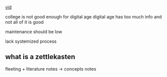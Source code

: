 
[vid](https://youtu.be/ZxRTpMjccuw?list=PLDSpam7EKMlXjils9uzFYUH-FbUgN17GI)

college is not good enough for digital age
digital age has too much info and not all of it is good

maintenance should be low

lack systemized process

## what is a zettlekasten

fleeting + literature notes -> concepts notes

